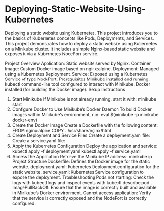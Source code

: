 # Deploying-Static-Website-Using-Kubernetes
Deploying a static website using Kubernetes. This project introduces you to the basics of Kubernetes concepts like Pods, Deployments, and Services. 
This project demonstrates how to deploy a static website using Kubernetes on a Minikube cluster. It includes a simple Nginx-based static website and exposes it via a Kubernetes NodePort service.

Project Overview
Application: Static website served by Nginx.
Container Image: Custom Docker image based on nginx:alpine.
Deployment: Managed using a Kubernetes Deployment.
Service: Exposed using a Kubernetes Service of type NodePort.
Prerequisites
Minikube installed and running.
kubectl command-line tool configured to interact with Minikube.
Docker installed (for building the Docker image).
Setup Instructions
1. Start Minikube
If Minikube is not already running, start it with: 
minikube start
2. Configure Docker to Use Minikube’s Docker Daemon
To build Docker images within Minikube’s environment, run: 
eval $(minikube -p minikube docker-env)
3. Create the Docker Image
Create a Dockerfile with the following content:
FROM nginx:alpine
COPY . /usr/share/nginx/html
4. Create Deployment and Service Files
Create a deployment.yaml file:
Create a service.yaml file:
5. Apply the Kubernetes Configuration
Deploy the application and service:
kubectl apply -f deployment.yaml
kubectl apply -f service.yaml
6. Access the Application
Retrieve the Minikube IP address:
minikube ip
Project Structure
Dockerfile: Defines the Docker image for the static website.
deployment.yaml: Kubernetes Deployment configuration for the static website.
service.yaml: Kubernetes Service configuration to expose the deployment.
Troubleshooting
Pods not starting: Check the logs with kubectl logs <pod-name> and inspect events with kubectl describe pod <pod-name>.
ImagePullBackOff: Ensure that the image is correctly built and available in Minikube’s Docker environment.
Cannot access application: Verify that the service is correctly exposed and the NodePort is correctly configured.
